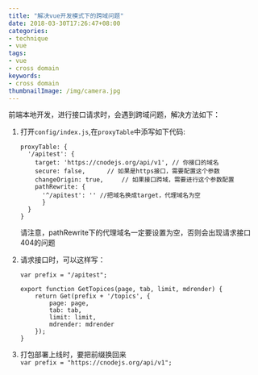 ```yaml
---
title: "解决vue开发模式下的跨域问题"
date: 2018-03-30T17:26:47+08:00
categories:
- technique
- vue
tags:
- vue
- cross domain
keywords:
- cross domain
thumbnailImage: /img/camera.jpg
---
```


<!--more-->
前端本地开发，进行接口请求时，会遇到跨域问题，解决方法如下：  
1. 打开`config/index.js`,在`proxyTable`中添写如下代码: 

    ```
    proxyTable: {
      '/apitest': {
        target: 'https://cnodejs.org/api/v1', // 你接口的域名
        secure: false,      // 如果是https接口，需要配置这个参数
        changeOrigin: true,     // 如果接口跨域，需要进行这个参数配置
        pathRewrite: { 
          '^/apitest': '' //把域名换成target，代理域名为空
          } 
      }
    }
    ```  

    请注意，pathRewrite下的代理域名一定要设置为空，否则会出现请求接口404的问题  
2. 请求接口时，可以这样写：

    ```
    var prefix = "/apitest";

    export function GetTopices(page, tab, limit, mdrender) {
        return Get(prefix + '/topics', {
            page: page,
            tab: tab,
            limit: limit,
            mdrender: mdrender
        });
    }
    ```    
      
3. 打包部署上线时，要把前缀换回来  
    `var prefix = "https://cnodejs.org/api/v1";`    